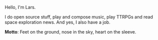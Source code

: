 Hello, I'm Lars.

I do open source stuff, play and compose music, play TTRPGs and read space exploration news. And yes, I also have a job.

__Motto__: Feet on the ground, nose in the sky, heart on the sleeve.
